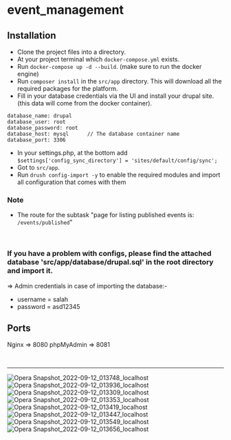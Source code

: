 # event_management

## Installation

- Clone the project files into a directory.
- At your project terminal which `docker-compose.yml` exists.
- Run `docker-compose up -d --build`. (make sure to run the docker engine)
- Run `composer install` in the `src/app` directory. This will download all the required packages for the platform.
- Fill in your database credentials via the UI and install your drupal site. (this data will come from the docker container).
```
database_name: drupal
database_user: root
database_password: root
database_host: mysql      // The database container name
database_port: 3306
```
- In your settings.php, at the bottom add `$settings['config_sync_directory'] = 'sites/default/config/sync';`
- Got to `src/app`.
- Run `drush config-import -y` to enable the required modules and import all configuration that comes with them

### Note
- The route for the subtask "page for listing published events is: `/events/published`"

<br>

### If you have a problem with configs, please find the attached database 'src/app/database/drupal.sql' in the root directory and import it.

=> Admin credentials in case of importing the database:-
- username = salah
- password = asd12345


## Ports
Nginx => 8080
phpMyAdmin => 8081

<br>
<hr>

![Opera Snapshot_2022-09-12_013748_localhost](https://user-images.githubusercontent.com/26637798/189553924-76a3c603-6832-48d6-8e13-7ecb0667b7a8.png)
![Opera Snapshot_2022-09-12_013936_localhost](https://user-images.githubusercontent.com/26637798/189553926-7a27855d-4ab8-4cab-9ded-8c2d8a6045ac.png)
![Opera Snapshot_2022-09-12_013309_localhost](https://user-images.githubusercontent.com/26637798/189553927-e8bec178-c107-48e5-9993-3142f95ebbc1.png)
![Opera Snapshot_2022-09-12_013353_localhost](https://user-images.githubusercontent.com/26637798/189553928-6f04a0e9-26a5-44d1-871d-c492a6046cae.png)
![Opera Snapshot_2022-09-12_013419_localhost](https://user-images.githubusercontent.com/26637798/189553929-8cff1c02-10c0-4f29-8bf4-e266a8fdc814.png)
![Opera Snapshot_2022-09-12_013447_localhost](https://user-images.githubusercontent.com/26637798/189553931-85ffb48e-b483-44a3-a94e-c8ef379b6437.png)
![Opera Snapshot_2022-09-12_013549_localhost](https://user-images.githubusercontent.com/26637798/189553933-81707333-8d89-4adf-84a8-cb0591d6e920.png)
![Opera Snapshot_2022-09-12_013656_localhost](https://user-images.githubusercontent.com/26637798/189553936-47a20eed-981e-430e-82bd-fb2791111806.png)

